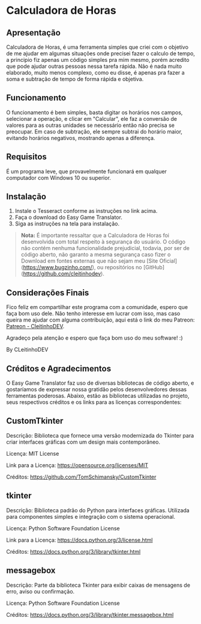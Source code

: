 # Calculadora de Horas

## Apresentação

Calculadora de Horas, é uma ferramenta simples que criei com o objetivo de me ajudar em algumas situações onde precisei fazer o calculo de tempo, a principio fiz apenas um código simples pra mim mesmo, porém acredito que pode ajudar outras pessoas nessa tarefa rápida. Não é nada muito elaborado, muito menos complexo, como eu disse, é apenas pra fazer a soma e subtração de tempo de forma rápida e objetiva. 

## Funcionamento

O funcionamento é bem simples, basta digitar os horários nos campos, selecionar a operação, e clicar em "Calcular", ele faz a conversão de valores para as outras unidades se necessário então não precisa se preocupar. Em caso de subtração, ele sempre subtrai do horário maior, evitando horários negativos, mostrando apenas a diferença.

## Requisitos

É um programa leve, que provavelmente funcionará em qualquer computador com Windows 10 ou superior.

## Instalação

1. Instale o Tesseract conforme as instruções no link acima.
2. Faça o download do Easy Game Translator.
3. Siga as instruções na tela para instalação.

> **Nota:** É importante ressaltar que a Calculadora de Horas foi desenvolvida com total respeito à segurança do usuário. O código não contém nenhuma funcionalidade prejudicial, todavia, por ser de código aberto, não garanto a mesma segurança caso fizer o Download em fontes externas que não sejam meu [Site Oficial] (https://www.bugzinho.com/), ou repositórios no [GitHub] (https://github.com/cleitinhodev).

## Considerações Finais

Fico feliz em compartilhar este programa com a comunidade, espero que faça bom uso dele. Não tenho interesse em lucrar com isso, mas caso queira me ajudar com alguma contribuição, aqui está o link do meu Patreon: [Patreon - CleitinhoDEV](https://www.patreon.com/CleitinhoDEV).

Agradeço pela atenção e espero que faça bom uso do meu software! :)

By CLeitinhoDEV

## Créditos e Agradecimentos 

O Easy Game Translator faz uso de diversas bibliotecas de código aberto, e gostaríamos de expressar nossa gratidão pelos desenvolvedores dessas ferramentas poderosas. Abaixo, estão as bibliotecas utilizadas no projeto, seus respectivos créditos e os links para as licenças correspondentes:


## CustomTkinter

Descrição: Biblioteca que fornece uma versão modernizada do Tkinter para criar interfaces gráficas com um design mais contemporâneo.

Licença: MIT License

Link para a Licença: https://opensource.org/licenses/MIT

Créditos: https://github.com/TomSchimansky/CustomTkinter

## tkinter

Descrição: Biblioteca padrão do Python para interfaces gráficas. Utilizada para componentes simples e integração com o sistema operacional.

Licença: Python Software Foundation License

Link para a Licença: https://docs.python.org/3/license.html

Créditos: https://docs.python.org/3/library/tkinter.html

## messagebox

Descrição: Parte da biblioteca Tkinter para exibir caixas de mensagens de erro, aviso ou confirmação.

Licença: Python Software Foundation License

Créditos: https://docs.python.org/3/library/tkinter.messagebox.html





